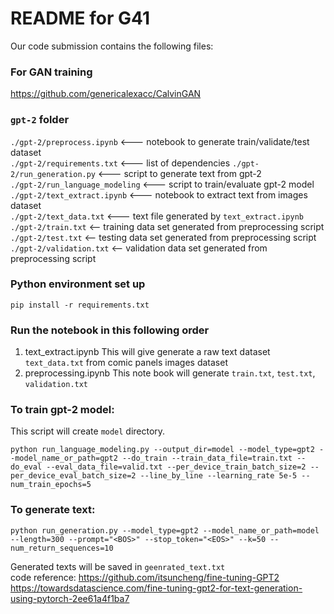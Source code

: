 # README for G41


Our code submission contains the following files: 
### For GAN training 
https://github.com/genericalexacc/CalvinGAN
### `gpt-2` folder 
`./gpt-2/preprocess.ipynb` <--- notebook to generate train/validate/test dataset <br />
`./gpt-2/requirements.txt` <--- list of dependencies 
`./gpt-2/run_generation.py` <--- script to generate text from gpt-2 <br />
`./gpt-2/run_language_modeling` <--- script to train/evaluate gpt-2 model <br />
`./gpt-2/text_extract.ipynb` <--- notebook to extract text from images dataset <br />
`./gpt-2/text_data.txt` <--- text file generated by `text_extract.ipynb`<br />
`./gpt-2/train.txt` <-- training data set generated from preprocessing script <br />
`./gpt-2/test.txt` <-- testing data set generated from preprocessing script <br />
`./gpt-2/validation.txt` <-- validation data set generated from preprocessing script <br />

### Python environment set up 
```pip install -r requirements.txt```
### Run the notebook in this following order
1. text_extract.ipynb
This will give generate a raw text dataset `text_data.txt` from comic panels images dataset
2. preprocessing.ipynb
This note book will generate `train.txt`, `test.txt`, `validation.txt`
### To train gpt-2 model:

This script will create `model` directory.

```python run_language_modeling.py --output_dir=model --model_type=gpt2 --model_name_or_path=gpt2 --do_train --train_data_file=train.txt --do_eval --eval_data_file=valid.txt --per_device_train_batch_size=2 --per_device_eval_batch_size=2 --line_by_line --learning_rate 5e-5 --num_train_epochs=5```


### To generate text:

```python run_generation.py --model_type=gpt2 --model_name_or_path=model --length=300 --prompt="<BOS>" --stop_token="<EOS>" --k=50 --num_return_sequences=10```

Generated texts will be saved in `geenrated_text.txt` <br/>
code reference: https://github.com/itsuncheng/fine-tuning-GPT2 <br/>
https://towardsdatascience.com/fine-tuning-gpt2-for-text-generation-using-pytorch-2ee61a4f1ba7
